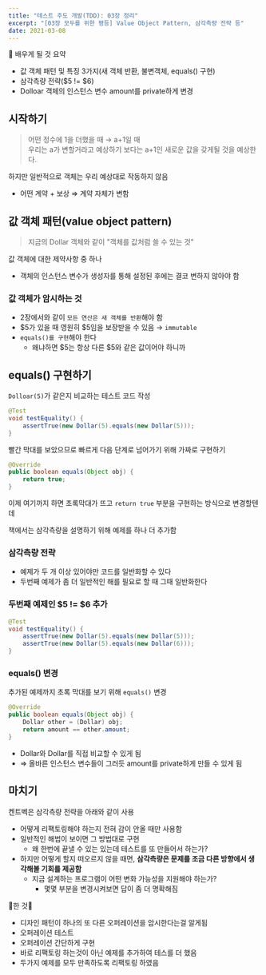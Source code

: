 ```yaml
---
title: "테스트 주도 개발(TDD): 03장 정리"
excerpt: "[03장 모두를 위한 평등] Value Object Pattern, 삼각측량 전략 등"
date: 2021-03-08
---
```


📢 배우게 될 것 요약

- 값 객체 패턴 및 특징 3가지(새 객체 반환, 불변객체, equals() 구현)
- 삼각측량 전략($5 != $6)
- Dolloar 객체의 인스턴스 변수 amount를 private하게 변경

## 시작하기

> 어떤 정수에 1을 더했을 때 → a+1일 때  
> 우리는 a가 변할거라고 예상하기 보다는 a+1인 새로운 값을 갖게될 것을 예상한다.

하지만 일반적으로 객체는 우리 예상대로 작동하지 않음

- 어떤 계약 + 보상 ⇒ 계약 자체가 변함

## 값 객체 패턴(value object pattern)

> 지금의 Dollar 객체와 같이 "객체를 값처럼 쓸 수 있는 것"

값 객체에 대한 제약사항 중 하나

- 객체의 인스턴스 변수가 생성자를 통해 설정된 후에는 결코 변하지 않아야 함

### 값 객체가 암시하는 것

- 2장에서와 같이 `모든 연산은 새 객체를 반환`해야 함
- $5가 있을 때 영원히 $5임을 보장받을 수 있음 → `immutable`
- `equals()를 구현`해야 한다
    - 왜냐하면 $5는 항상 다른 $5와 같은 값이어야 하니까

## equals() 구현하기

`Dolloar(5)`가 같은지 비교하는 테스트 코드 작성

```java
@Test
void testEquality() {
    assertTrue(new Dollar(5).equals(new Dollar(5)));
}
```

빨간 막대를 보았으므로 빠르게 다음 단계로 넘어가기 위해 가짜로 구현하기

```java
@Override
public boolean equals(Object obj) {
    return true;
}
```

이제 여기까지 하면 초록막대가 뜨고 `return true` 부분을 구현하는 방식으로 변경할텐데

책에서는 삼각측량을 설명하기 위해 예제를 하나 더 추가함

### 삼각측량 전략

- 예제가 두 개 이상 있어야만 코드를 일반화할 수 있다
- 두번째 예제가 좀 더 일반적인 해를 필요로 할 때 그때 일반화한다

### 두번째 예제인 $5 != $6 추가

```java
@Test
void testEquality() {
    assertTrue(new Dollar(5).equals(new Dollar(5)));
    assertTrue(new Dollar(5).equals(new Dollar(6)));
}
```

### equals() 변경

추가된 예제까지 초록 막대를 보기 위해 `equals()` 변경

```java
@Override
public boolean equals(Object obj) {
    Dollar other = (Dollar) obj;
    return amount == other.amount;
}
```

- Dollar와 Dollar를 직접 비교할 수 있게 됨
- ⇒ 올바른 인스턴스 변수들이 그러듯 amount를 private하게 만들 수 있게 됨

## 마치기

켄트벡은 삼각측량 전략을 아래와 같이 사용

- 어떻게 리팩토링해야 하는지 전혀 감이 안올 때만 사용함
- 일반적인 해법이 보이면 그 방법대로 구현
    - 왜 한번에 끝낼 수 있는 있는데 테스트를 또 만들어서 하는가?
- 하지만 어떻게 할지 떠오르지 않을 때면, **삼각측량은 문제를 조금 다른 방향에서 생각해볼 기회를 제공함**
    - 지금 설계하는 프로그램이 어떤 변화 가능성을 지원해야 하는가?
        - 몇몇 부분을 변경시켜보면 답이 좀 더 명확해짐

🎈한 것🎈

- 디자인 패턴이 하나의 또 다른 오퍼레이션을 암시한다는걸 알게됨
- 오퍼레이션 테스트
- 오퍼레이션 간단하게 구현
- 바로 리팩토링 하는것이 아닌 예제를 추가하여 테스를 더 했음
- 두가지 예제를 모두 만족하도록 리팩토링 하였음
